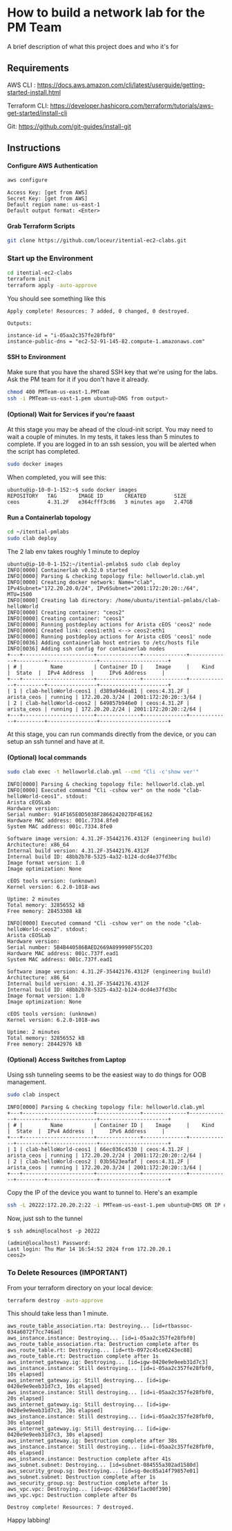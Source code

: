 
# How to build a network lab for the PM Team

A brief description of what this project does and who it's for

## Requirements

AWS CLI : https://docs.aws.amazon.com/cli/latest/userguide/getting-started-install.html

Terraform CLI: https://developer.hashicorp.com/terraform/tutorials/aws-get-started/install-cli

Git: https://github.com/git-guides/install-git


## Instructions

#### Configure AWS Authentication
```bash
aws configure
```

```sh-session
Access Key: [get from AWS]
Secret Key: [get from AWS]
Default region name: us-east-1
Default output format: <Enter>
```
#### Grab Terraform Scripts

```bash
git clone https://github.com/loceur/itential-ec2-clabs.git
```

### Start up the Environment

```bash
cd itential-ec2-clabs
terraform init
terraform apply -auto-approve
```

You should see something like this
```sh-session
Apply complete! Resources: 7 added, 0 changed, 0 destroyed.

Outputs:

instance-id = "i-05aa2c357fe28fbf0"
instance-public-dns = "ec2-52-91-145-82.compute-1.amazonaws.com"
```

#### SSH to Environment

Make sure that you have the shared SSH key that we're using for the labs.  Ask the PM team for it if you don't have it already.

```bash
chmod 400 PMTeam-us-east-1.PMTeam
ssh -i PMTeam-us-east-1.pem ubuntu@<DNS from output>
```

#### (Optional) Wait for Services if you're faaast
At this stage you may be ahead of the cloud-init script.  You may need to wait a couple of minutes.  In my tests, it takes less than 5 minutes to complete.  If you are logged in to an ssh session, you will be alerted when the script has completed.

```bash
sudo docker images
```

When completed, you will see this:
```sh-session
ubuntu@ip-10-0-1-152:~$ sudo docker images
REPOSITORY   TAG       IMAGE ID       CREATED         SIZE
ceos         4.31.2F   e364cfff3c86   3 minutes ago   2.47GB
```
#### Run a Containerlab topology

```bash
cd ~/itential-pmlabs
sudo clab deploy
```
The 2 lab env takes roughly 1 minute to deploy
```sh-session
ubuntu@ip-10-0-1-152:~/itential-pmlabs$ sudo clab deploy
INFO[0000] Containerlab v0.52.0 started
INFO[0000] Parsing & checking topology file: helloworld.clab.yml
INFO[0000] Creating docker network: Name="clab", IPv4Subnet="172.20.20.0/24", IPv6Subnet="2001:172:20:20::/64", MTU=1500
INFO[0000] Creating lab directory: /home/ubuntu/itential-pmlabs/clab-helloWorld
INFO[0000] Creating container: "ceos2"
INFO[0000] Creating container: "ceos1"
INFO[0000] Running postdeploy actions for Arista cEOS 'ceos2' node
INFO[0000] Created link: ceos1:eth1 <--> ceos2:eth1
INFO[0000] Running postdeploy actions for Arista cEOS 'ceos1' node
INFO[0036] Adding containerlab host entries to /etc/hosts file
INFO[0036] Adding ssh config for containerlab nodes
+---+-----------------------+--------------+--------------+-------------+---------+----------------+----------------------+
| # |         Name          | Container ID |    Image     |    Kind     |  State  |  IPv4 Address  |     IPv6 Address     |
+---+-----------------------+--------------+--------------+-------------+---------+----------------+----------------------+
| 1 | clab-helloWorld-ceos1 | d389a94dea81 | ceos:4.31.2F | arista_ceos | running | 172.20.20.3/24 | 2001:172:20:20::3/64 |
| 2 | clab-helloWorld-ceos2 | 649857b946e0 | ceos:4.31.2F | arista_ceos | running | 172.20.20.2/24 | 2001:172:20:20::2/64 |
+---+-----------------------+--------------+--------------+-------------+---------+----------------+----------------------+
```

At this stage, you can run commands directly from the device, or you can setup an ssh tunnel and have at it.

#### (Optional) local commands

```bash
sudo clab exec -t helloworld.clab.yml --cmd "Cli -c'show ver'"
```
```sh-session
INFO[0000] Parsing & checking topology file: helloworld.clab.yml
INFO[0000] Executed command "Cli -cshow ver" on the node "clab-helloWorld-ceos1". stdout:
Arista cEOSLab
Hardware version:
Serial number: 914F165E0D5038F2866242027DF4E162
Hardware MAC address: 001c.7334.8fe0
System MAC address: 001c.7334.8fe0

Software image version: 4.31.2F-35442176.4312F (engineering build)
Architecture: x86_64
Internal build version: 4.31.2F-35442176.4312F
Internal build ID: 48bb2b78-5325-4a32-b124-dcd4e37fd3bc
Image format version: 1.0
Image optimization: None

cEOS tools version: (unknown)
Kernel version: 6.2.0-1018-aws

Uptime: 2 minutes
Total memory: 32856552 kB
Free memory: 28453308 kB

INFO[0000] Executed command "Cli -cshow ver" on the node "clab-helloWorld-ceos2". stdout:
Arista cEOSLab
Hardware version:
Serial number: 5B4B440586BAED2669A899998F55C2D3
Hardware MAC address: 001c.737f.ead1
System MAC address: 001c.737f.ead1

Software image version: 4.31.2F-35442176.4312F (engineering build)
Architecture: x86_64
Internal build version: 4.31.2F-35442176.4312F
Internal build ID: 48bb2b78-5325-4a32-b124-dcd4e37fd3bc
Image format version: 1.0
Image optimization: None

cEOS tools version: (unknown)
Kernel version: 6.2.0-1018-aws

Uptime: 2 minutes
Total memory: 32856552 kB
Free memory: 28442976 kB
```


#### (Optional) Access Switches from Laptop

Using ssh tunneling seems to be the easiest way to do things for OOB management.

```bash
sudo clab inspect
```
```sh-session
INFO[0000] Parsing & checking topology file: helloworld.clab.yml
+---+-----------------------+--------------+--------------+-------------+---------+----------------+----------------------+
| # |         Name          | Container ID |    Image     |    Kind     |  State  |  IPv4 Address  |     IPv6 Address     |
+---+-----------------------+--------------+--------------+-------------+---------+----------------+----------------------+
| 1 | clab-helloWorld-ceos1 | 66ec036c4530 | ceos:4.31.2F | arista_ceos | running | 172.20.20.2/24 | 2001:172:20:20::2/64 |
| 2 | clab-helloWorld-ceos2 | 03b5623eafaf | ceos:4.31.2F | arista_ceos | running | 172.20.20.3/24 | 2001:172:20:20::3/64 |
+---+-----------------------+--------------+--------------+-------------+---------+----------------+----------------------+

```

Copy the IP of the device you want to tunnel to.  Here's an example

```bash
ssh -L 20222:172.20.20.2:22 -i PMTeam-us-east-1.pem ubuntu@<DNS OR IP of host>
```

Now, just ssh to the tunnel
```sh-session
$ ssh admin@localhost -p 20222

(admin@localhost) Password:
Last login: Thu Mar 14 16:54:52 2024 from 172.20.20.1
ceos2>
```


### To Delete Resources (IMPORTANT)

From your terraform directory on your local device:

```bash
terraform destroy -auto-approve
```
This should take less than 1 minute.

```sh-session
aws_route_table_association.rta: Destroying... [id=rtbassoc-034a6072f7cc746ad]
aws_instance.instance: Destroying... [id=i-05aa2c357fe28fbf0]
aws_route_table_association.rta: Destruction complete after 0s
aws_route_table.rt: Destroying... [id=rtb-0972c45ce0243ec88]
aws_route_table.rt: Destruction complete after 1s
aws_internet_gateway.ig: Destroying... [id=igw-0420e9e9eeb31d7c3]
aws_instance.instance: Still destroying... [id=i-05aa2c357fe28fbf0, 10s elapsed]
aws_internet_gateway.ig: Still destroying... [id=igw-0420e9e9eeb31d7c3, 10s elapsed]
aws_instance.instance: Still destroying... [id=i-05aa2c357fe28fbf0, 20s elapsed]
aws_internet_gateway.ig: Still destroying... [id=igw-0420e9e9eeb31d7c3, 20s elapsed]
aws_instance.instance: Still destroying... [id=i-05aa2c357fe28fbf0, 30s elapsed]
aws_internet_gateway.ig: Still destroying... [id=igw-0420e9e9eeb31d7c3, 30s elapsed]
aws_internet_gateway.ig: Destruction complete after 38s
aws_instance.instance: Still destroying... [id=i-05aa2c357fe28fbf0, 40s elapsed]
aws_instance.instance: Destruction complete after 41s
aws_subnet.subnet: Destroying... [id=subnet-084555a302ad1580d]
aws_security_group.sg: Destroying... [id=sg-0ec85a14f79857e01]
aws_subnet.subnet: Destruction complete after 1s
aws_security_group.sg: Destruction complete after 1s
aws_vpc.vpc: Destroying... [id=vpc-02683daf1ac00f390]
aws_vpc.vpc: Destruction complete after 0s

Destroy complete! Resources: 7 destroyed.
```

Happy labbing!


